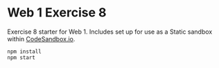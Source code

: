 # Web 1 Exercise 8

Exercise 8 starter for Web 1. Includes set up for use as a Static sandbox within [CodeSandbox.io](https://codesandbox.io).

```
npm install
npm start
```
